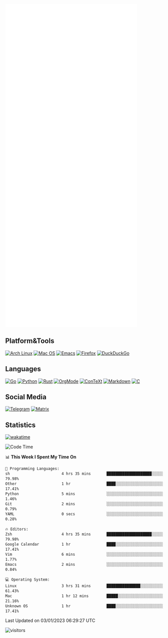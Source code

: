 ![Metrics](https://github.com/SteamedFish/SteamedFish/blob/master/github-metrics.svg)

## Platform&Tools

[![Arch Linux](https://img.shields.io/badge/ArchLinux-1793D1?logo=arch-linux&logoColor=fff&style=flat-square)](https://archlinux.org/)
[![Mac OS](https://img.shields.io/badge/MacOS-000000?style=flat-square&logo=macos&logoColor=F0F0F0)](https://www.apple.com/macos/)
[![Emacs](https://img.shields.io/badge/Emacs-%237F5AB6.svg?&style=flat-square&logo=gnu-emacs&logoColor=white)](https://www.gnu.org/software/emacs/)
[![Firefox](https://img.shields.io/badge/Firefox-FF7139?style=flat-square&logo=Firefox-Browser&logoColor=white)](https://firefox.com/)
[![DuckDuckGo](https://img.shields.io/badge/DuckDuckGo-DE5833?style=flat-square&logo=DuckDuckGo&logoColor=white)](https://duckduckgo.com/)

## Languages

[![Go](https://img.shields.io/badge/Golang-%2300ADD8.svg?style=flat-square&logo=go&logoColor=white)](https://golang.org/)
[![Python](https://img.shields.io/badge/Python-3670A0?style=flat-square&logo=python&logoColor=ffdd54)](https://www.python.org/)
[![Rust](https://img.shields.io/badge/Rust-%23000000.svg?style=flat-square&logo=rust&logoColor=white)](https://www.rust-lang.org/)
[![OrgMode](https://img.shields.io/badge/OrgMode-%23000000.svg?style=flat-square&logo=org&logoColor=white)](https://orgmode.org/)
[![ConTeXt](https://img.shields.io/badge/ConTeXt-%23008080.svg?style=flat-square&logo=latex&logoColor=white)](https://contextgarden.net/)
[![Markdown](https://img.shields.io/badge/MarkDown-%23000000.svg?style=flat-square&logo=markdown&logoColor=white)](https://daringfireball.net/projects/markdown/)
[![C](https://img.shields.io/badge/C-%2300599C.svg?style=flat-square&logo=c&logoColor=white)](https://www.iso.org/standard/74528.html)

## Social Media
[![Telegram](https://img.shields.io/badge/SteamedFish-2CA5E0?style=social&logo=telegram&logoColor=white)](https://t.me/SteamedFish)
[![Matrix](https://img.shields.io/badge/SteamedFish-2CA5E0?style=social&logo=matrix&logoColor=black)](https://matrix.to/#/@i:steamedfish.org)

## Statistics
[![wakatime](https://wakatime.com/badge/user/168280d6-fcf2-4b4f-ad3a-dc4612f35b38.svg)](https://wakatime.com/@168280d6-fcf2-4b4f-ad3a-dc4612f35b38)

<!--START_SECTION:waka-->
![Code Time](http://img.shields.io/badge/Code%20Time-2%2C240%20hrs%2055%20mins-blue)

📊 **This Week I Spent My Time On** 

```text
💬 Programming Languages: 
sh                       4 hrs 35 mins       ████████████████████░░░░░   79.98% 
Other                    1 hr                ████░░░░░░░░░░░░░░░░░░░░░   17.41% 
Python                   5 mins              ░░░░░░░░░░░░░░░░░░░░░░░░░   1.46% 
Git                      2 mins              ░░░░░░░░░░░░░░░░░░░░░░░░░   0.79% 
YAML                     0 secs              ░░░░░░░░░░░░░░░░░░░░░░░░░   0.28%

🔥 Editors: 
Zsh                      4 hrs 35 mins       ████████████████████░░░░░   79.98% 
Google Calendar          1 hr                ████░░░░░░░░░░░░░░░░░░░░░   17.41% 
Vim                      6 mins              ░░░░░░░░░░░░░░░░░░░░░░░░░   1.77% 
Emacs                    2 mins              ░░░░░░░░░░░░░░░░░░░░░░░░░   0.84%

💻 Operating System: 
Linux                    3 hrs 31 mins       ███████████████░░░░░░░░░░   61.43% 
Mac                      1 hr 12 mins        █████░░░░░░░░░░░░░░░░░░░░   21.16% 
Unknown OS               1 hr                ████░░░░░░░░░░░░░░░░░░░░░   17.41%

```


 Last Updated on 03/01/2023 06:29:27 UTC
<!--END_SECTION:waka-->

![visitors](https://visitor-badge.laobi.icu/badge?page_id=SteamedFish.SteamedFish)
